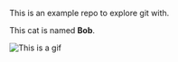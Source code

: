 This is an example repo to explore git with.

This cat is named **Bob**.

![This is a gif](http://giphygifs.s3.amazonaws.com/media/13CoXDiaCcCoyk/giphy.gif)

